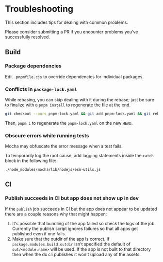 # Troubleshooting

This section includes tips for dealing with common problems.

Please consider submitting a PR if you encounter problems you've successfully resolved.

## Build

### Package dependencies

Edit `.pnpmfile.cjs` to override dependencies for individual packages.

### Conflicts in `package-lock.yaml`

While rebasing, you can skip dealing with it during the rebase;
just be sure to finalize with a `pnpm install` to regenerate the file at the end.

```bash
git checkout --ours pnpm-lock.yaml && git add pnpm-lock.yaml && git rebase --continue
```

Then, `pnpm i` to regenerate the `pnpm-lock.yaml` on the new `HEAD`.

### Obscure errors while running tests

Mocha may obfuscate the error message when a test fails.

To temporarily log the root cause, add logging statements inside the `catch` block in the following file:

`./node_modules/mocha/lib/nodejs/esm-utils.js`

## CI

### Publish succeeds in CI but app does not show up in dev

If the `publish` job succeeds in CI but the app does not appear to be updated there are a couple reasons why that might happen:

1. It's possible that bundling of the app failed so check the logs of the job.
Currently the publish script ignores failures so that all apps get published even if one fails.
2. Make sure that the outdir of the app is correct.
If `package.modules.build.outdir` isn't specified the default of `out/<module.name>` will be used.
If the app is not built to that directory then when the dx cli publishes it won't upload any of the assets.
